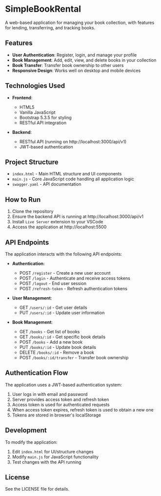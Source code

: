 # SimpleBookRental

A web-based application for managing your book collection, with features for lending, transferring, and tracking books.

## Features

- **User Authentication**: Register, login, and manage your profile
- **Book Management**: Add, edit, view, and delete books in your collection
- **Book Transfer**: Transfer book ownership to other users
- **Responsive Design**: Works well on desktop and mobile devices

## Technologies Used

- **Frontend**:
  - HTML5
  - Vanilla JavaScript
  - Bootstrap 5.3.5 for styling
  - RESTful API integration

- **Backend**:
  - RESTful API (running on http://localhost:3000/api/v1)
  - JWT-based authentication

## Project Structure

- `index.html` - Main HTML structure and UI components
- `main.js` - Core JavaScript code handling all application logic
- `swagger.yaml` - API documentation

## How to Run

1. Clone the repository
2. Ensure the backend API is running at http://localhost:3000/api/v1
3. Install `Live Server` extension to your VSCode
4. Access the application at http://localhost:5500

## API Endpoints

The application interacts with the following API endpoints:

- **Authentication**:
  - POST `/register` - Create a new user account
  - POST `/login` - Authenticate and receive access tokens
  - POST `/logout` - End user session
  - POST `/refresh-token` - Refresh authentication tokens

- **User Management**:
  - GET `/users/:id` - Get user details
  - PUT `/users/:id` - Update user information

- **Book Management**:
  - GET `/books` - Get list of books
  - GET `/books/:id` - Get specific book details
  - POST `/books` - Add a new book
  - PUT `/books/:id` - Update book details
  - DELETE `/books/:id` - Remove a book
  - POST `/books/:id/transfer` - Transfer book ownership

## Authentication Flow

The application uses a JWT-based authentication system:

1. User logs in with email and password
2. Server provides access token and refresh token
3. Access token is used for authenticated requests
4. When access token expires, refresh token is used to obtain a new one
5. Tokens are stored in browser's localStorage

## Development

To modify the application:

1. Edit `index.html` for UI/structure changes
2. Modify `main.js` for JavaScript functionality
3. Test changes with the API running

## License

See the LICENSE file for details.
